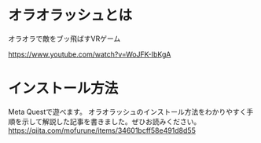 # オラオラッシュとは

オラオラで敵をブッ飛ばすVRゲーム

https://www.youtube.com/watch?v=WoJFK-IbKgA

# インストール方法

Meta Questで遊べます。
オラオラッシュのインストール方法をわかりやすく手順を示して解説した記事を書きました。ぜひお読みください。
https://qiita.com/mofurune/items/34601bcff58e491d8d55
